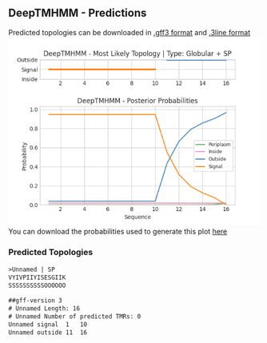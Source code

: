 ## DeepTMHMM - Predictions
Predicted topologies can be downloaded in [.gff3 format](TMRs.gff3) and [.3line format](predicted_topologies.3line)
![picture](plot.png)
You can download the probabilities used to generate this plot [here](Unnamed_probs.csv)
### Predicted Topologies
```
>Unnamed | SP
VYIVPIIYISESGIIK
SSSSSSSSSSOOOOOO

```


```
##gff-version 3
# Unnamed Length: 16
# Unnamed Number of predicted TMRs: 0
Unnamed	signal	1	10				
Unnamed	outside	11	16				

```
